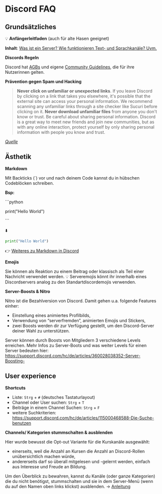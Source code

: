 # Discord FAQ

## Grundsätzliches
💡 **Anfängerleitfaden** (auch für alte Hasen geeignet)

__Inhalt__: [Was ist ein Server? Wie funktionieren Text- und Sprachkanäle? Uvm.](https://support.discord.com/hc/de/articles/360045138571-Discord-Anfängerleitfaden)

**Discords Regeln**

Discord hat [AGBs](https://discord.com/terms) und eigene [Community Guidelines](https://discord.com/guidelines), die für ihre Nutzerinnen gelten.

**Prävention gegen Spam und Hacking**

> **Never click on unfamiliar or unexpected links**. If you leave Discord by clicking on a link that takes you elsewhere, it's possible that the external site can access your personal information. We recommend scanning any unfamiliar links through a site checker like Sucuri before clicking on it.
> **Never download unfamiliar files** from anyone you don't know or trust.
> Be careful about sharing personal information. Discord is a great way to meet new friends and join new communities, but as with any online interaction, protect yourself by only sharing personal information with people you know and trust.

*[Quelle](https://discord.com/safety/360044104071-Tips-against-spam-and-hacking)*

## Ästhetik
**Markdown**

Mit Backticks (\`) vor und nach deinem Code kannst du in hübschen Codeblöcken schreiben.

__Bsp:__

\`\`\`python

print("Hello World")

\`\`\`

⬇️

```python
print("Hello World")
```

👉 [Weiteres zu Markdown in Discord](https://support.discord.com/hc/en-us/articles/210298617-Markdown-Text-101-Chat-Formatting-Bold-Italic-Underline-)  

**Emojis**

Sie können als Reaktion zu einem Beitrag oder klassisch als Teil einer Nachricht verwendet werden.
💡 Serveremojis könnt ihr innerhalb eines Discordservers analog zu den Standartdiscordemojis verwenden.

**Server-Boosts & Nitro**

Nitro ist die Bezahlversion von Discord. Damit gehen u.a. folgende Features einher: 
- Einstellung eines animiertes Profilbilds, 
- Verwendung von “serverfremden”, animierten Emojis und Stickers,
- zwei Boosts werden dir zur Verfügung gestellt, um den Discord-Server deiner Wahl zu unterstützen. 

Server können durch Boosts von Mitgliedern 3 verschiedene Levels erreichen. 
Mehr Infos zu Server-Boots und was weiter Levels für einen Server bedeuten hier: https://support.discord.com/hc/de/articles/360028038352-Server-Boosting-


## User experience
**Shortcuts**

- Liste: `Strg` + `#` (deutsches Tastaturlayout)
- Channel oder User suchen: `Strg` + `T` 
- Beiträge in einem Channel Suchen: `Strg` + `F`
- weitere Suchkriterien: https://support.discord.com/hc/de/articles/115000468588-Die-Suche-benutzen

**Channels/ Kategorien stummschalten & ausblenden**

Hier wurde bewusst die Opt-out Variante für die Kurskanäle ausgewählt:
- einerseits, weil die Anzahl an Kursen die Anzahl an Discord-Rollen unübersichtlich machen würde,
- andererseits darf so überall mitgelesen und -gelernt werden, einfach aus Interesse und Freude an Bildung.

Um den Überblick zu bewahren, kannst du Kanäle (oder ganze Kategorien) die du nicht benötigst, stummschalten und sie in dem Server-Menü (wenn du auf den Namen oben links klickst) ausblenden. 
-> [Anleitung](https://support.discord.com/hc/de/articles/213599277-Wie-verstecke-Ich-stumme-Kanäle-) 
